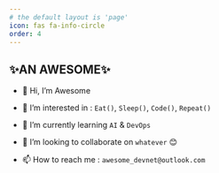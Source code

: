 ```yaml
---
# the default layout is 'page'
icon: fas fa-info-circle
order: 4
---
```


<!-- > An example showing the `tip` type prompt.
{: .prompt-tip }

> An example showing the `info` type prompt.
{: .prompt-info }

> An example showing the `warning` type prompt.
{: .prompt-warning }

> An example showing the `danger` type prompt.
{: .prompt-danger } -->

## ✨**AN AWESOME**✨

* 👋 Hi, I’m Awesome
* 👀 I’m interested in :
`Eat()`, `Sleep()`, `Code()`, `Repeat()`

* 🌱 I’m currently learning `AI` & `DevOps`
* 💞️ I’m looking to collaborate on `whatever` 😊
* 📫 How to reach me : `awesome_devnet@outlook.com`